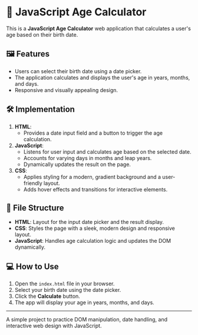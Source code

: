 # 🎂 JavaScript Age Calculator

This is a **JavaScript Age Calculator** web application that calculates a user's age based on their birth date.

## 🖼️ Features
- Users can select their birth date using a date picker.
- The application calculates and displays the user's age in years, months, and days.
- Responsive and visually appealing design.

## 🛠️ Implementation
1. **HTML**: 
   - Provides a date input field and a button to trigger the age calculation.
2. **JavaScript**: 
   - Listens for user input and calculates age based on the selected date.
   - Accounts for varying days in months and leap years.
   - Dynamically updates the result on the page.
3. **CSS**: 
   - Applies styling for a modern, gradient background and a user-friendly layout.
   - Adds hover effects and transitions for interactive elements.

## 📂 File Structure
- **HTML**: Layout for the input date picker and the result display.
- **CSS**: Styles the page with a sleek, modern design and responsive layout.
- **JavaScript**: Handles age calculation logic and updates the DOM dynamically.

## 💻 How to Use
1. Open the `index.html` file in your browser.
2. Select your birth date using the date picker.
3. Click the **Calculate** button.
4. The app will display your age in years, months, and days.

---

A simple project to practice DOM manipulation, date handling, and interactive web design with JavaScript.
